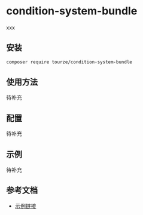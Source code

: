 # condition-system-bundle

xxx

## 安装

```bash
composer require tourze/condition-system-bundle
```

## 使用方法

待补充

## 配置

待补充

## 示例

待补充

## 参考文档

- [示例链接](https://example.com)

